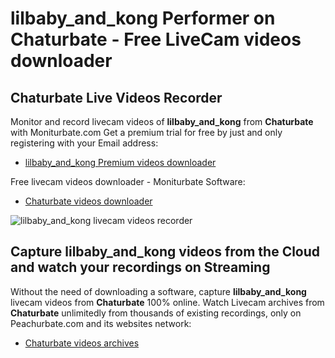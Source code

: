 # lilbaby_and_kong Performer on Chaturbate - Free LiveCam videos downloader

## Chaturbate Live Videos Recorder

Monitor and record livecam videos of **lilbaby_and_kong** from **Chaturbate** with Moniturbate.com
Get a premium trial for free by just and only registering with your Email address:
* [lilbaby_and_kong Premium videos downloader](https://moniturbate.com/request-demo-licence-key.html)

Free livecam videos downloader - Moniturbate Software:
* [Chaturbate videos downloader](https://moniturbate.com/moniturbate-download-software.html)

![lilbaby_and_kong livecam videos recorder](https://peachurnet.com/templates/moniturbate-software.png)


## Capture lilbaby_and_kong videos from the Cloud and watch your recordings on Streaming

Without the need of downloading a software, capture **lilbaby_and_kong** livecam videos from **Chaturbate** 100% online.
Watch Livecam archives from **Chaturbate** unlimitedly from thousands of existing recordings, only on Peachurbate.com and its websites network:
* [Chaturbate videos archives](https://peachurnet.com/)